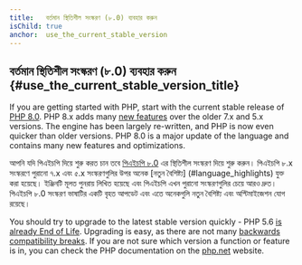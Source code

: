 ```yaml
---
title:   বর্তমান স্থিতিশীল সংস্করণ (৮.0) ব্যবহার করুন
isChild: true
anchor:  use_the_current_stable_version
---
```


## বর্তমান স্থিতিশীল সংস্করণ (৮.0) ব্যবহার করুন {#use_the_current_stable_version_title}

If you are getting started with PHP, start with the current stable release of [PHP 8.0][php-release]. PHP 8.x adds many [new features](#language_highlights) over the older 7.x and 5.x versions. The engine has been largely re-written, and PHP is now even quicker than older versions. PHP 8.0 is a major update of the language and contains many new features and optimizations.

আপনি যদি পিএইচপি দিয়ে শুরু করত চান তবে [পিএইচপি ৮.0][php-release] এর স্থিতিশীল সংস্করণ দিয়ে শুরু করুন। পিএইচপি ৮.x সংস্করণে পুরানো ৭.x এবং ৫.x সংস্করণগুলির উপর অনেক [নতুন বৈশিষ্ট্য] (#language_highlights) যুক্ত করা হয়েছে। ইঞ্জিনটি মূলত পুনরায় লিখিত হয়েছে এবং পিএইচপি এখন পুরানো সংস্করণগুলির চেয়ে আরও দ্রুত। পিএইচপি ৮.0 সংস্করণ ভাষাটির একটি বৃহত আপডেট এবং এতে অনেকগুলি নতুন বৈশিষ্ট্য এবং অপ্টিমাইজেশন যোগ রয়েছে। 

You should try to upgrade to the latest stable version quickly - PHP 5.6 [is already End of Life](http://php.net/supported-versions.php). Upgrading is easy, as there are not many [backwards compatibility breaks][php-bc]. If you are not sure which version a function or feature is in, you can check the PHP documentation on the [php.net][php-docs] website.

[php-release]: http://php.net/downloads.php
[php-docs]: http://php.net/manual/
[php-bc]: http://php.net/manual/migration80.incompatible.php
